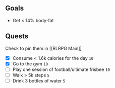 ## Goals
- Get < 14% body-fat

## Quests
Check to pin them in [[RLRPG Main]]

- [x] Consume < 1.6k calories for the day `10`
- [x] Go to the gym `10`
- [ ] Play one session of football/ultimate frisbee `10`
- [ ] Walk > 5k steps `5`
- [ ] Drink 3 bottles of water `5`
